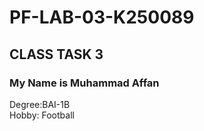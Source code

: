 # PF-LAB-03-K250089
## CLASS TASK 3
### My Name is Muhammad Affan
Degree:BAI-1B
<br/>
Hobby: Football
